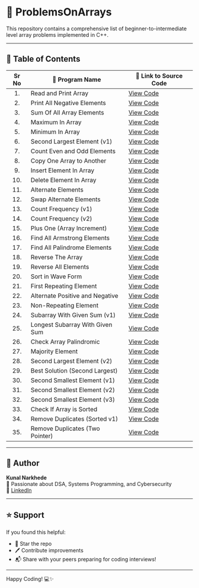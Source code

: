 # 🚀 ProblemsOnArrays

This repository contains a comprehensive list of beginner-to-intermediate level array problems implemented in C++.

---

## 📁 Table of Contents

| Sr No | 📌 Program Name                        | 🔗 Link to Source Code |
| :---: | ------------------------------------- | ---------------------- |
|  1.  | Read and Print Array              | [View Code](https://github.com/KunalNarkhedePatil/DSA-2026/blob/main/ProblemsOnArrays/1_ReadAndPrintArray.cpp) |
|  2.  | Print All Negative Elements       | [View Code](https://github.com/KunalNarkhedePatil/DSA-2026/blob/main/ProblemsOnArrays/2_PrintAllNegative.cpp) |
|  3.  | Sum Of All Array Elements         | [View Code](https://github.com/KunalNarkhedePatil/DSA-2026/blob/main/ProblemsOnArrays/3_SumOfAllArrayElements.cpp) |
|  4.  | Maximum In Array                  | [View Code](https://github.com/KunalNarkhedePatil/DSA-2026/blob/main/ProblemsOnArrays/4_MaximumInArray.cpp) |
|  5.  | Minimum In Array                  | [View Code](https://github.com/KunalNarkhedePatil/DSA-2026/blob/main/ProblemsOnArrays/5_MinimumInArray.cpp) |
|  6.  | Second Largest Element (v1)       | [View Code](https://github.com/KunalNarkhedePatil/DSA-2026/blob/main/ProblemsOnArrays/6_SecondLargestElement1.cpp) |
|  7.  | Count Even and Odd Elements       | [View Code](https://github.com/KunalNarkhedePatil/DSA-2026/blob/main/ProblemsOnArrays/7_CountEvenOddElement.cpp) |
|  8.  | Copy One Array to Another         | [View Code](https://github.com/KunalNarkhedePatil/DSA-2026/blob/main/ProblemsOnArrays/8_CopyOneArrToAnotherArr.cpp) |
|  9.  | Insert Element In Array           | [View Code](https://github.com/KunalNarkhedePatil/DSA-2026/blob/main/ProblemsOnArrays/9_InsertElementInArray.cpp) |
| 10.  | Delete Element In Array           | [View Code](https://github.com/KunalNarkhedePatil/DSA-2026/blob/main/ProblemsOnArrays/10_DeleteElementInArray.cpp) |
| 11.  | Alternate Elements                | [View Code](https://github.com/KunalNarkhedePatil/DSA-2026/blob/main/ProblemsOnArrays/11_AlternateElements.cpp) |
| 12.  | Swap Alternate Elements           | [View Code](https://github.com/KunalNarkhedePatil/DSA-2026/blob/main/ProblemsOnArrays/12_SwapAlternateElements.cpp) |
| 13.  | Count Frequency (v1)              | [View Code](https://github.com/KunalNarkhedePatil/DSA-2026/blob/main/ProblemsOnArrays/13_CountFreqOfEachLElement1.cpp) |
| 14.  | Count Frequency (v2)              | [View Code](https://github.com/KunalNarkhedePatil/DSA-2026/blob/main/ProblemsOnArrays/14_CountFreqOfEachLElement2.cpp) |
| 15.  | Plus One (Array Increment)        | [View Code](https://github.com/KunalNarkhedePatil/DSA-2026/blob/main/ProblemsOnArrays/15_PlusOne.cpp) |
| 16.  | Find All Armstrong Elements       | [View Code](https://github.com/KunalNarkhedePatil/DSA-2026/blob/main/ProblemsOnArrays/16_FindAllArmstrongElement.cpp) |
| 17.  | Find All Palindrome Elements      | [View Code](https://github.com/KunalNarkhedePatil/DSA-2026/blob/main/ProblemsOnArrays/17_FindAllPalindromeElements.cpp) |
| 18.  | Reverse The Array                 | [View Code](https://github.com/KunalNarkhedePatil/DSA-2026/blob/main/ProblemsOnArrays/18_ReverseTheArray.cpp) |
| 19.  | Reverse All Elements              | [View Code](https://github.com/KunalNarkhedePatil/DSA-2026/blob/main/ProblemsOnArrays/19_ReverseAllElementsInArray.cpp) |
| 20.  | Sort in Wave Form                 | [View Code](https://github.com/KunalNarkhedePatil/DSA-2026/blob/main/ProblemsOnArrays/20_sortInWave.cpp) |
| 21.  | First Repeating Element           | [View Code](https://github.com/KunalNarkhedePatil/DSA-2026/blob/main/ProblemsOnArrays/21_First_Repeating_Element.cpp) |
| 22.  | Alternate Positive and Negative   | [View Code](https://github.com/KunalNarkhedePatil/DSA-2026/blob/main/ProblemsOnArrays/22_Alternate_Positive_Negative.cpp) |
| 23.  | Non-Repeating Element             | [View Code](https://github.com/KunalNarkhedePatil/DSA-2026/blob/main/ProblemsOnArrays/23_Non_Repeating_Element.cpp) |
| 24.  | Subarray With Given Sum (v1)      | [View Code](https://github.com/KunalNarkhedePatil/DSA-2026/blob/main/ProblemsOnArrays/24_FindSubArrayWithSum1.cpp) |
| 25.  | Longest Subarray With Given Sum   | [View Code](https://github.com/KunalNarkhedePatil/DSA-2026/blob/main/ProblemsOnArrays/25_FindLongestSubArrayWithSum.cpp) |
| 26.  | Check Array Palindromic           | [View Code](https://github.com/KunalNarkhedePatil/DSA-2026/blob/main/ProblemsOnArrays/26_checkArrayPalindromic.cpp) |
| 27.  | Majority Element                  | [View Code](https://github.com/KunalNarkhedePatil/DSA-2026/blob/main/ProblemsOnArrays/27_majority_element.cpp) |
| 28.  | Second Largest Element (v2)       | [View Code](https://github.com/KunalNarkhedePatil/DSA-2026/blob/main/ProblemsOnArrays/28_SecondLargestElement2.cpp) |
| 29.  | Best Solution (Second Largest)    | [View Code](https://github.com/KunalNarkhedePatil/DSA-2026/blob/main/ProblemsOnArrays/29_SecondLargestElement3BestSolution.cpp) |
| 30.  | Second Smallest Element (v1)      | [View Code](https://github.com/KunalNarkhedePatil/DSA-2026/blob/main/ProblemsOnArrays/30_SecondSmallestElement1.cpp) |
| 31.  | Second Smallest Element (v2)      | [View Code](https://github.com/KunalNarkhedePatil/DSA-2026/blob/main/ProblemsOnArrays/31_SecondSmallestElement2.cpp) |
| 32.  | Second Smallest Element (v3)      | [View Code](https://github.com/KunalNarkhedePatil/DSA-2026/blob/main/ProblemsOnArrays/32_SecondSmallestElement3.cpp) |
| 33.  | Check If Array is Sorted          | [View Code](https://github.com/KunalNarkhedePatil/DSA-2026/blob/main/ProblemsOnArrays/33_checkArraySorted.cpp) |
| 34.  | Remove Duplicates (Sorted v1)     | [View Code](https://github.com/KunalNarkhedePatil/DSA-2026/blob/main/ProblemsOnArrays/34_removeDuplicateFromSortedArray1.cpp) |
| 35.  | Remove Duplicates (Two Pointer)   | [View Code](https://github.com/KunalNarkhedePatil/DSA-2026/blob/main/ProblemsOnArrays/35_removeDuplicateFromSortedArrayUsingTwoPointer.cpp) |

---

## 🧠 Author

**Kunal Narkhede**  
💼 Passionate about DSA, Systems Programming, and Cybersecurity  
🔗 [LinkedIn](https://www.linkedin.com/in/kunal-narkhede-b812a9214/)

---

## ⭐️ Support

If you found this helpful:

- 🌟 Star the repo  
- 🖊 Contribute improvements  
- 📬 Share with your peers preparing for coding interviews!

---

Happy Coding! 💻✨
